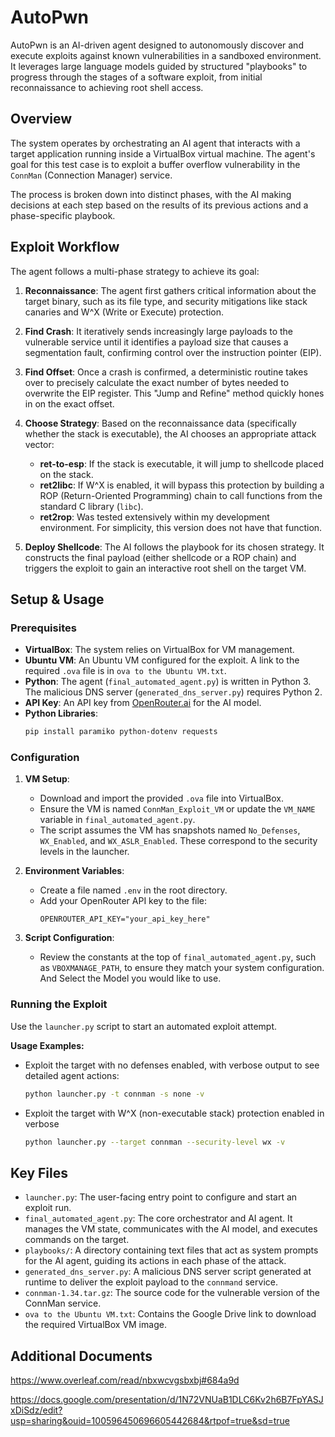 # AutoPwn
AutoPwn is an AI-driven agent designed to autonomously discover and execute exploits against known vulnerabilities in a sandboxed environment. It leverages large language models guided by structured "playbooks" to progress through the stages of a software exploit, from initial reconnaissance to achieving root shell access.

## Overview

The system operates by orchestrating an AI agent that interacts with a target application running inside a VirtualBox virtual machine. The agent's goal for this test case is to exploit a buffer overflow vulnerability in the `ConnMan` (Connection Manager) service.

The process is broken down into distinct phases, with the AI making decisions at each step based on the results of its previous actions and a phase-specific playbook.

## Exploit Workflow

The agent follows a multi-phase strategy to achieve its goal:

1.  **Reconnaissance**: The agent first gathers critical information about the target binary, such as its file type, and security mitigations like stack canaries and W^X (Write or Execute) protection.

2.  **Find Crash**: It iteratively sends increasingly large payloads to the vulnerable service until it identifies a payload size that causes a segmentation fault, confirming control over the instruction pointer (EIP).

3.  **Find Offset**: Once a crash is confirmed, a deterministic routine takes over to precisely calculate the exact number of bytes needed to overwrite the EIP register. This "Jump and Refine" method quickly hones in on the exact offset.

4.  **Choose Strategy**: Based on the reconnaissance data (specifically whether the stack is executable), the AI chooses an appropriate attack vector:
    *   **ret-to-esp**: If the stack is executable, it will jump to shellcode placed on the stack.
    *   **ret2libc**: If W^X is enabled, it will bypass this protection by building a ROP (Return-Oriented Programming) chain to call functions from the standard C library (`libc`).
    *   **ret2rop**: Was tested extensively within my development environment. For simplicity, this version does not have that function. 

5.  **Deploy Shellcode**: The AI follows the playbook for its chosen strategy. It constructs the final payload (either shellcode or a ROP chain) and triggers the exploit to gain an interactive root shell on the target VM.

## Setup & Usage

### Prerequisites
*   **VirtualBox**: The system relies on VirtualBox for VM management.
*   **Ubuntu VM**: An Ubuntu VM configured for the exploit. A link to the required `.ova` file is in `ova to the Ubuntu VM.txt`.
*   **Python**: The agent (`final_automated_agent.py`) is written in Python 3. The malicious DNS server (`generated_dns_server.py`) requires Python 2.
*   **API Key**: An API key from [OpenRouter.ai](https://openrouter.ai/) for the AI model.
*   **Python Libraries**:
    ```bash
    pip install paramiko python-dotenv requests
    ```

### Configuration

1.  **VM Setup**:
    *   Download and import the provided `.ova` file into VirtualBox.
    *   Ensure the VM is named `ConnMan_Exploit_VM` or update the `VM_NAME` variable in `final_automated_agent.py`.
    *   The script assumes the VM has snapshots named `No_Defenses`, `WX_Enabled`, and `WX_ASLR_Enabled`. These correspond to the security levels in the launcher.

2.  **Environment Variables**:
    *   Create a file named `.env` in the root directory.
    *   Add your OpenRouter API key to the file:
        ```
        OPENROUTER_API_KEY="your_api_key_here"
        ```

3.  **Script Configuration**:
    *   Review the constants at the top of `final_automated_agent.py`, such as `VBOXMANAGE_PATH`, to ensure they match your system configuration. And Select the Model you would like to use. 

### Running the Exploit

Use the `launcher.py` script to start an automated exploit attempt.

**Usage Examples:**

*   Exploit the target with no defenses enabled, with verbose output to see detailed agent actions:
    ```bash
    python launcher.py -t connman -s none -v
    ```

*   Exploit the target with W^X (non-executable stack) protection enabled in verbose
    ```bash
    python launcher.py --target connman --security-level wx -v
    ```

## Key Files

*   `launcher.py`: The user-facing entry point to configure and start an exploit run.
*   `final_automated_agent.py`: The core orchestrator and AI agent. It manages the VM state, communicates with the AI model, and executes commands on the target.
*   `playbooks/`: A directory containing text files that act as system prompts for the AI agent, guiding its actions in each phase of the attack.
*   `generated_dns_server.py`: A malicious DNS server script generated at runtime to deliver the exploit payload to the `connmand` service.
*   `connman-1.34.tar.gz`: The source code for the vulnerable version of the ConnMan service.
*   `ova to the Ubuntu VM.txt`: Contains the Google Drive link to download the required VirtualBox VM image.


## Additional Documents 
https://www.overleaf.com/read/nbxwcvgsbxbj#684a9d

https://docs.google.com/presentation/d/1N72VNUaB1DLC6Kv2h6B7FpYASJxDiSdz/edit?usp=sharing&ouid=100596450696605442684&rtpof=true&sd=true
